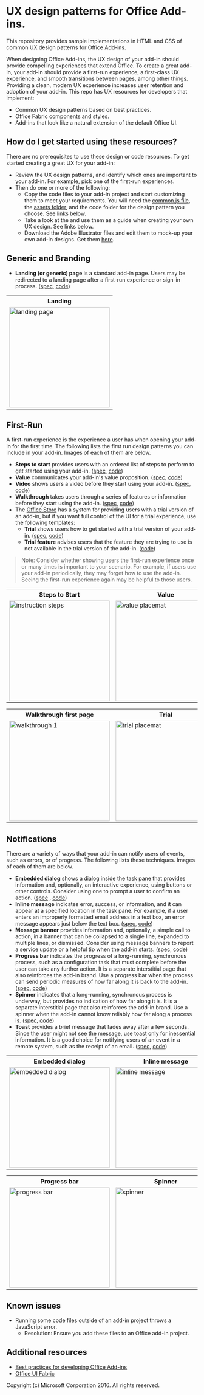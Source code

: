 # UX design patterns for Office Add-ins. 

This repository provides sample implementations in HTML and CSS of common UX design patterns for Office Add-ins.

When designing Office Add-ins, the UX design of your add-in should provide compelling experiences that extend Office. To create a great add-in, your add-in should provide a first-run experience, a first-class UX experience, and smooth transitions between pages, among other things. Providing a clean, modern UX experience increases user retention and adoption of your add-in. This repo has UX resources for developers that implement:

* Common UX design patterns based on best practices.
* Office Fabric components and styles.
* Add-ins that look like a natural extension of the default Office UI. 

## How do I get started using these resources?

There are no prerequisites to use these design or code resources. To get started creating a great UX for your add-in:

* Review the UX design patterns, and identify which ones are important to your add-in. For example, pick one of the first-run experiences.
* Then do one or more of the following:
	* Copy the code files to your add-in project and start customizing them to meet your requirements. You will need the [common.js file](https://github.com/OfficeDev/Office-Add-in-UX-Design-Pattern-Code/tree/master/), the [assets folder](https://github.com/OfficeDev/Office-Add-in-UX-Design-Pattern-Code/tree/master/assets), and the code folder for the design pattern you choose. See links below.
	* Take a look at the  and use them as a guide when creating your own UX design. See links below.
	* Download the Adobe Illustrator files and edit them to mock-up your own add-in designs. Get them [here](https://github.com/OfficeDev/Office-Add-in-Design-Patterns/blob/master/Patterns/Source%20Files).

## Generic and Branding

* **Landing (or generic) page** is a standard add-in page. Users may be redirected to a landing page after a first-run experience or sign-in process. ([spec](https://github.com/OfficeDev/Office-Add-in-Design-Patterns/blob/master/Helpful%20Templates/AddIn_Template_Standard_Layout.pdf "PDF"), [code](https://github.com/OfficeDev/Office-Add-in-UX-Design-Patterns-Code/tree/master/templates/generic/landing-page))

<table>
 <tr><th>Landing</th></tr>
 <tr><td><A href="https://github.com/OfficeDev/Office-Add-in-UX-Design-Patterns-Code/tree/master/templates/generic/landing-page"><img src="https://github.com/OfficeDev/Office-Add-in-UX-Design-Patterns-Code/blob/master/Images/landing.page.PNG" alt="landing page" style="width: 264px;"/></A></td></tr>
 </table>

## First-Run

A first-run experience is the experience a user has when opening your add-in for the first time. The following lists the first run design patterns you can include in your add-in. Images of each of them are below.

* **Steps to start** provides users with an ordered list of steps to perform to get started using your add-in. ([spec](https://github.com/OfficeDev/Office-Add-in-Design-Patterns/blob/master/Patterns/FirstRun_StepsToStart.md), [code](https://github.com/OfficeDev/Office-Add-in-UX-Design-Patterns-Code/tree/master/templates/first-run/instruction-step))
* **Value** communicates your add-in's value proposition. ([spec](https://github.com/OfficeDev/Office-Add-in-Design-Patterns/blob/master/Patterns/FirstRun_ValuePlacemat.md), [code](https://github.com/OfficeDev/Office-Add-in-UX-Design-Patterns-Code/tree/master/templates/first-run/value-placemat))
* **Video** shows users a video before they start using your add-in. ([spec](https://github.com/OfficeDev/Office-Add-in-Design-Patterns/blob/master/Patterns/FirstRun_VideoPlacemat.md), [code](https://github.com/OfficeDev/Office-Add-in-UX-Design-Patterns-Code/tree/master/templates/first-run/video-placemat))
* **Walkthrough** takes users through a series of features or information before they start using the add-in. ([spec](https://github.com/OfficeDev/Office-Add-in-Design-Patterns/blob/master/Patterns/FirstRun_PagingPanel.md), [code](https://github.com/OfficeDev/Office-Add-in-UX-Design-Patterns-Code/tree/master/templates/first-run/walkthrough))
* The [Office Store](https://msdn.microsoft.com/en-us/library/office/jj220033.aspx) has a system for providing users with a trial version of an add-in, but if you want full control of the UI for a trial experience, use the following templates:
	* **Trial** shows users how to get started with a trial version of your add-in. ([spec](https://github.com/OfficeDev/Office-Add-in-Design-Patterns/blob/master/Patterns/FirstRun_TrialVersion.md), [code](https://github.com/OfficeDev/Office-Add-in-UX-Design-Patterns-Code/tree/master/templates/first-run/trial-placemat))
	* **Trial feature** advises users that the feature they are trying to use is not available in the trial version of the add-in. ([code](https://github.com/OfficeDev/Office-Add-in-UX-Design-Patterns-Code/tree/master/templates/first-run/trial-placemat-feature))


> Note: Consider whether showing users the first-run experience once or many times is important to your scenario. For example, if users use your add-in periodically, they may forget how to use the add-in. Seeing the first-run experience again may be helpful to those users. 

 <table>
 <tr><th>Steps to Start</th><th>Value</th><th>Video</th></tr>
 <tr>
<td><A href="https://github.com/OfficeDev/Office-Add-in-UX-Design-Patterns-Code/tree/master/templates/first-run/instruction-step"><img src="https://github.com/OfficeDev/Office-Add-in-UX-Design-Patterns-Code/blob/master/Images/instruction.step.PNG" alt="instruction steps" style="width: 264px;"/></A></td>
<td><A href="https://github.com/OfficeDev/Office-Add-in-UX-Design-Patterns-Code/tree/master/templates/first-run/value-placemat"><img src="https://github.com/OfficeDev/Office-Add-in-UX-Design-Patterns-Code/blob/master/Images/value.placemat.PNG" alt="value placemat" style="width: 264px;"/></A></td>
<td><A href="https://github.com/OfficeDev/Office-Add-in-UX-Design-Patterns-Code/tree/master/templates/first-run/video-placemat"><img src="https://github.com/OfficeDev/Office-Add-in-UX-Design-Patterns-Code/blob/master/Images/video.placemat.PNG" alt="video placemat" style="width: 264px;"/></A></td></tr>
 </table>

 <table>
 <tr><th>Walkthrough first page</th><th>Trial</th><th>Trial feature</th></tr>
 <tr>
<td><A href="https://github.com/OfficeDev/Office-Add-in-UX-Design-Patterns-Code/tree/master/templates/first-run/walkthrough"><img src="https://github.com/OfficeDev/Office-Add-in-UX-Design-Patterns-Code/blob/master/Images/walkthrough1.PNG" alt="walkthrough 1" style="width: 264px;"/></A></td>
<td><A href="https://github.com/OfficeDev/Office-Add-in-UX-Design-Patterns-Code/tree/master/templates/first-run/trial-placemat"><img src="https://github.com/OfficeDev/Office-Add-in-UX-Design-Patterns-Code/blob/master/Images/trial.placemat.PNG" alt="trial placemat" style="width: 264px;"/></A></td>
<td><A href="https://github.com/OfficeDev/Office-Add-in-UX-Design-Patterns-Code/tree/master/templates/first-run/trial-placemat-feature"><img src="https://github.com/OfficeDev/Office-Add-in-UX-Design-Patterns-Code/blob/master/Images/trial.placemat.feature.PNG" alt="trial placemat feature" style="width: 264px;"/></A></td></tr>
 </table> 

## Notifications

There are a variety of ways that your add-in can notify users of events, such as errors, or of progress. The following lists these techniques. Images of each of them are below.

* **Embedded dialog**  shows a dialog inside the task pane that provides information and, optionally, an interactive experience, using buttons or other controls. Consider using one to prompt a user to confirm an action. ([spec](https://github.com/OfficeDev/Office-Add-in-Design-Patterns/blob/master/Patterns/Embedded_Dialog.md) , [code](https://github.com/OfficeDev/Office-Add-in-UX-Design-Patterns-Code/tree/master/templates/notifications/embedded-dialog))
* **Inline message** indicates error, success, or information, and it can appear at a specified location in the task pane. For example, if a user enters an improperly formatted email address in a text box, an error message appears just below the text box. ([spec](https://github.com/OfficeDev/Office-Add-in-Design-Patterns/blob/master/Patterns/Notification_Inline_Message.md), [code](https://github.com/OfficeDev/Office-Add-in-UX-Design-Patterns-Code/tree/master/templates/notifications/inline-message))
* **Message banner** provides information and, optionally, a simple call to action, in a banner that can be collapsed to a single line, expanded to multiple lines, or dismissed. Consider using message banners to report a service update or a helpful tip when the add-in starts. ([spec](https://github.com/OfficeDev/Office-Add-in-UX-Design-Patterns/blob/master/Patterns/Notification_MessageBanner.md), [code](https://github.com/OfficeDev/Office-Add-in-UX-Design-Patterns-Code/tree/master/templates/notifications/message-banner))
* **Progress bar** indicates the progress of a long-running, synchronous process, such as a configuration task that must complete before the user can take any further action. It is a separate interstitial page that also reinforces the add-in brand. Use a progress bar when the process can send periodic measures of how far along it is back to the add-in. ([spec](https://github.com/OfficeDev/Office-Add-in-UX-Design-Patterns/blob/master/Patterns/Notification_Progress.md), [code](https://github.com/OfficeDev/Office-Add-in-UX-Design-Patterns-Code/tree/master/templates/notifications/progress-bar))
* **Spinner** indicates that a long-running, synchronous process is underway, but provides no indication of how far along it is. It is a separate interstitial page that also reinforces the add-in brand. Use a spinner when the add-in cannot know reliably how far along a process is. ([spec](https://github.com/OfficeDev/Office-Add-in-UX-Design-Patterns/blob/master/Patterns/Notification_Progress.md), [code](https://github.com/OfficeDev/Office-Add-in-UX-Design-Patterns-Code/tree/master/templates/notifications/spinner))
* **Toast** provides a brief message that fades away after a few seconds. Since the user might not see the message, use toast only for inessential information. It is a good choice for notifying users of an event in a remote system, such as the receipt of an email. ([spec](https://github.com/OfficeDev/Office-Add-in-UX-Design-Patterns/blob/master/Patterns/Notification_Toast.md), [code](https://github.com/OfficeDev/Office-Add-in-UX-Design-Patterns-Code/tree/master/templates/notifications/toast))

 <table>
 <tr><th>Embedded dialog</th><th>Inline message</th><th>Message banner</th></tr>
 <tr><td><A href="https://github.com/OfficeDev/Office-Add-in-UX-Design-Patterns-Code/tree/master/templates/notifications/embedded-dialog"><img src="https://github.com/OfficeDev/Office-Add-in-UX-Design-Patterns-Code/blob/master/Images/embedded.dialog.PNG" alt="embedded dialog" style="width: 264px;"/></A></td>
<td><A href="https://github.com/OfficeDev/Office-Add-in-UX-Design-Patterns-Code/tree/master/templates/notifications/inline-message"><img src="https://github.com/OfficeDev/Office-Add-in-UX-Design-Patterns-Code/blob/master/Images/inline.message.PNG" alt="inline message" style="width: 264px;"/></A></td>
<td><A href="https://github.com/OfficeDev/Office-Add-in-UX-Design-Patterns-Code/tree/master/templates/notifications/message-banner"><img src="https://github.com/OfficeDev/Office-Add-in-UX-Design-Patterns-Code/blob/master/Images/message.banner.PNG" alt="message banner" style="width: 264px;"/></A></td></tr>
 </table>

 <table>
 <tr><th>Progress bar</th><th>Spinner</th><th>Toast</th></tr>
 <tr><td><A href="https://github.com/OfficeDev/Office-Add-in-UX-Design-Patterns-Code/tree/master/templates/notifications/progress-bar"><img src="https://github.com/OfficeDev/Office-Add-in-UX-Design-Patterns-Code/blob/master/Images/progress.bar.PNG" alt="progress bar" style="width: 264px;"/></A></td>
<td><A href="https://github.com/OfficeDev/Office-Add-in-UX-Design-Patterns-Code/tree/master/templates/notifications/spinner"><img src="https://github.com/OfficeDev/Office-Add-in-UX-Design-Patterns-Code/blob/master/Images/spinner.PNG" alt="spinner" style="width: 264px;"/></A></td>
<td><A href="https://github.com/OfficeDev/Office-Add-in-UX-Design-Patterns-Code/tree/master/templates/notifications/toast"><img src="https://github.com/OfficeDev/Office-Add-in-UX-Design-Patterns-Code/blob/master/Images/toast.PNG" alt="toast" style="width: 264px;"/></A></td></tr>
 </table>

## Known issues

* Running some code files outside of an add-in project throws a JavaScript error. 
	* Resolution: Ensure you add these files to an Office add-in project. 
	
## Additional resources

* [Best practices for developing Office Add-ins](https://dev.office.com/docs/add-ins/design/add-in-development-best-practices)
* [Office UI Fabric](http://dev.office.com/fabric/)

Copyright (c) Microsoft Corporation 2016. All rights reserved.
